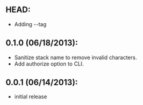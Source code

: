 ## HEAD:

* Adding --tag

## 0.1.0 (06/18/2013):

* Sanitize stack name to remove invalid characters.
* Add authorize option to CLI.

## 0.0.1 (06/14/2013):

* initial release
